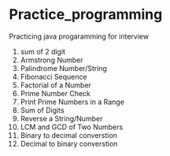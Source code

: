 # Practice_programming
Practicing java progaramming for interview
1) sum of 2 digit
2) Armstrong Number
3) Palindrome Number/String
4) Fibonacci Sequence
5) Factorial of a Number
6) Prime Number Check
7) Print Prime Numbers in a Range
8) Sum of Digits
9) Reverse a String/Number
10) LCM and GCD of Two Numbers
11) Binary to decimal converstion
12) Decimal to binary converstion